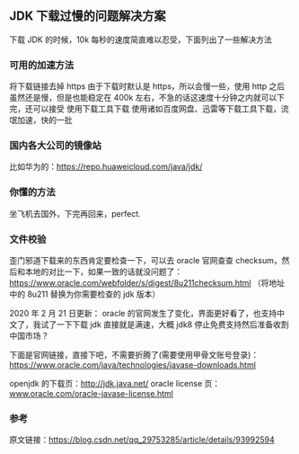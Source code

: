 ## JDK 下载过慢的问题解决方案

下载 JDK 的时候，10k 每秒的速度简直难以忍受，下面列出了一些解决方法

### 可用的加速方法

将下载链接去掉 https
由于下载时默认是 https，所以会慢一些，使用 http 之后虽然还是慢，但是也能稳定在 400k 左右，不急的话这速度十分钟之内就可以下完，还可以接受
使用下载工具下载
使用诸如百度网盘、迅雷等下载工具下载，流氓加速，快的一批

### 国内各大公司的镜像站

比如华为的：https://repo.huaweicloud.com/java/jdk/

### 你懂的方法

坐飞机去国外，下完再回来，perfect.

### 文件校验

歪门邪道下载来的东西肯定要检查一下，可以去 oracle 官网查查 checksum，然后和本地的对比一下，如果一致的话就没问题了：
https://www.oracle.com/webfolder/s/digest/8u211checksum.html
（将地址中的 8u211 替换为你需要检查的 jdk 版本）

2020 年 2 月 21 日更新：
oracle 的官网发生了变化，界面更好看了，也支持中文了，我试了一下下载 jdk 直接就是满速，大概 jdk8 停止免费支持然后准备收割中国市场？

下面是官网链接，直接下吧，不需要折腾了(需要使用甲骨文账号登录)：
https://www.oracle.com/java/technologies/javase-downloads.html

openjdk 的下载页：http://jdk.java.net/
oracle license 页：www.oracle.com/oracle-javase-license.html

### 参考

原文链接：https://blog.csdn.net/qq_29753285/article/details/93992594
